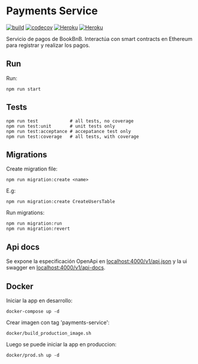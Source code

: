 # Payments Service

[![build](https://github.com/BookBnB/payments-service/workflows/build/badge.svg)](https://github.com/BookBnB/payments-service/actions?query=workflow%3Abuild)
[![codecov](https://codecov.io/gh/BookBnB/payments-service/branch/master/graph/badge.svg?token=G4MAR98U37)](https://codecov.io/gh/BookBnB/payments-service)
[![Heroku](https://img.shields.io/badge/heroku-master-success.svg?l?style=flat&logo=heroku&logoColor=white&labelColor=494998)](https://payments-service-master.herokuapp.com/)
[![Heroku](https://img.shields.io/badge/heroku-develop-success.svg?l?style=flat&logo=heroku&logoColor=white&labelColor=494998)](https://payments-service-develop.herokuapp.com/)


Servicio de pagos de BookBnB. Interactúa con smart contracts en Ethereum para registrar y realizar los pagos.

## Run

Run:

```
npm run start
```

## Tests

```
npm run test			# all tests, no coverage
npm run test:unit		# unit tests only
npm run test:acceptance # accepatance test only
npm run test:coverage	# all tests, with coverage
```

## Migrations

Create migration file:

```
npm run migration:create <name>
```

E.g:

```
npm run migration:create CreateUsersTable
```

Run migrations:

```
npm run migration:run
npm run migration:revert
```

## Api docs

Se expone la especificación OpenApi en [localhost:4000/v1/api.json](http://localhost:4000/v1/api.json) y la ui swagger en [localhost:4000/v1/api-docs](http://localhost:4000/v1/api-docs/).

## Docker

Iniciar la app en desarrollo:

```
docker-compose up -d
```

Crear imagen con tag 'payments-service':

```
docker/build_production_image.sh
```

Luego se puede iniciar la app en produccion:

```
docker/prod.sh up -d
```
